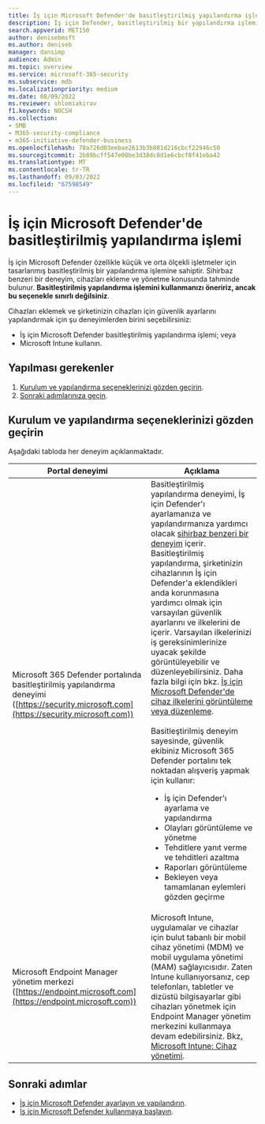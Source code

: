 ```yaml
---
title: İş için Microsoft Defender'de basitleştirilmiş yapılandırma işlemi
description: İş için Defender, basitleştirilmiş bir yapılandırma işlemiyle iş zamanınızı kurtarır. nasıl çalıştığını görün ve işinizi ilk günden koruyun.
search.appverid: MET150
author: denisebmsft
ms.author: deniseb
manager: dansimp
audience: Admin
ms.topic: overview
ms.service: microsoft-365-security
ms.subservice: mdb
ms.localizationpriority: medium
ms.date: 08/09/2022
ms.reviewer: shlomiakirav
f1.keywords: NOCSH
ms.collection:
- SMB
- M365-security-compliance
- m365-initiative-defender-business
ms.openlocfilehash: 78a726d03eebae2613b3b881d216cbcf22946c50
ms.sourcegitcommit: 2b89bcff547e00be3d38dc8d1e6cbcf8f41eba42
ms.translationtype: MT
ms.contentlocale: tr-TR
ms.lasthandoff: 09/03/2022
ms.locfileid: "67598549"
---
```

# <a name="the-simplified-configuration-process-in-microsoft-defender-for-business"></a>İş için Microsoft Defender'de basitleştirilmiş yapılandırma işlemi

İş için Microsoft Defender özellikle küçük ve orta ölçekli işletmeler için tasarlanmış basitleştirilmiş bir yapılandırma işlemine sahiptir. Sihirbaz benzeri bir deneyim, cihazları ekleme ve yönetme konusunda tahminde bulunur. **Basitleştirilmiş yapılandırma işlemini kullanmanızı öneririz, ancak bu seçenekle sınırlı değilsiniz**.

Cihazları eklemek ve şirketinizin cihazları için güvenlik ayarlarını yapılandırmak için şu deneyimlerden birini seçebilirsiniz:

- İş için Microsoft Defender basitleştirilmiş yapılandırma işlemi; veya
- Microsoft Intune kullanın.

## <a name="what-to-do"></a>Yapılması gerekenler

1. [Kurulum ve yapılandırma seçeneklerinizi gözden geçirin](#review-your-setup-and-configuration-options).
2. [Sonraki adımlarınıza geçin](#next-steps).

## <a name="review-your-setup-and-configuration-options"></a>Kurulum ve yapılandırma seçeneklerinizi gözden geçirin

Aşağıdaki tabloda her deneyim açıklanmaktadır.

| Portal deneyimi  | Açıklama  |
|---------|---------|
| Microsoft 365 Defender portalında basitleştirilmiş yapılandırma deneyimi ([https://security.microsoft.com](https://security.microsoft.com))  | Basitleştirilmiş yapılandırma deneyimi, İş için Defender'ı ayarlamanıza ve yapılandırmanıza yardımcı olacak [sihirbaz benzeri bir deneyim](mdb-use-wizard.md) içerir. Basitleştirilmiş yapılandırma, şirketinizin cihazlarının İş için Defender'a eklendikleri anda korunmasına yardımcı olmak için varsayılan güvenlik ayarlarını ve ilkelerini de içerir. Varsayılan ilkelerinizi iş gereksinimlerinize uyacak şekilde görüntüleyebilir ve düzenleyebilirsiniz. Daha fazla bilgi için bkz. [İş için Microsoft Defender'de cihaz ilkelerini görüntüleme veya düzenleme](mdb-view-edit-policies.md).<br/><br/>Basitleştirilmiş deneyim sayesinde, güvenlik ekibiniz Microsoft 365 Defender portalını tek noktadan alışveriş yapmak için kullanır: <ul><li>İş için Defender'ı ayarlama ve yapılandırma</li><li>Olayları görüntüleme ve yönetme</li><li>Tehditlere yanıt verme ve tehditleri azaltma</li><li>Raporları görüntüleme</li><li>Bekleyen veya tamamlanan eylemleri gözden geçirme  |
| Microsoft Endpoint Manager yönetim merkezi ([https://endpoint.microsoft.com](https://endpoint.microsoft.com))  | Microsoft Intune, uygulamalar ve cihazlar için bulut tabanlı bir mobil cihaz yönetimi (MDM) ve mobil uygulama yönetimi (MAM) sağlayıcısıdır. Zaten Intune kullanıyorsanız, cep telefonları, tabletler ve dizüstü bilgisayarlar gibi cihazları yönetmek için Endpoint Manager yönetim merkezini kullanmaya devam edebilirsiniz. Bkz[. Microsoft Intune: Cihaz yönetimi](/mem/intune/fundamentals/what-is-device-management).  |

## <a name="next-steps"></a>Sonraki adımlar

- [İş için Microsoft Defender ayarlayın ve yapılandırın](mdb-setup-configuration.md).
- [İş için Microsoft Defender kullanmaya başlayın](mdb-get-started.md).
